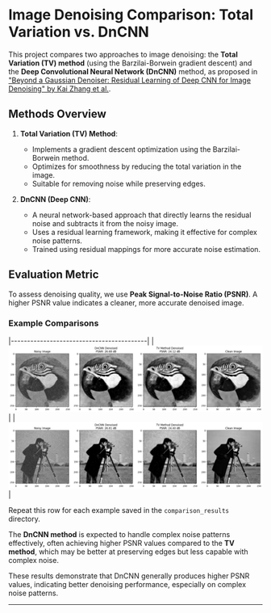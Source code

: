 # Image Denoising Comparison: Total Variation vs. DnCNN

This project compares two approaches to image denoising: the **Total Variation (TV) method** (using the Barzilai-Borwein gradient descent) and the **Deep Convolutional Neural Network (DnCNN)** method, as proposed in ["Beyond a Gaussian Denoiser: Residual Learning of Deep CNN for Image Denoising" by Kai Zhang et al.](https://arxiv.org/abs/1608.03981).

## Methods Overview

1. **Total Variation (TV) Method**:
   - Implements a gradient descent optimization using the Barzilai-Borwein method.
   - Optimizes for smoothness by reducing the total variation in the image.
   - Suitable for removing noise while preserving edges.

2. **DnCNN (Deep CNN)**:
   - A neural network-based approach that directly learns the residual noise and subtracts it from the noisy image.
   - Uses a residual learning framework, making it effective for complex noise patterns.
   - Trained using residual mappings for more accurate noise estimation.

## Evaluation Metric

To assess denoising quality, we use **Peak Signal-to-Noise Ratio (PSNR)**. A higher PSNR value indicates a cleaner, more accurate denoised image.

### Example Comparisons

|------------------------------------------|
| ![Example1](comparison_results/comparison_1.png)    |
| ![Example2](comparison_results/comparison_2.png)    |


Repeat this row for each example saved in the `comparison_results` directory.

The **DnCNN method** is expected to handle complex noise patterns effectively, often achieving higher PSNR values compared to the **TV method**, which may be better at preserving edges but less capable with complex noise.

These results demonstrate that DnCNN generally produces higher PSNR values, indicating better denoising performance, especially on complex noise patterns.

---
